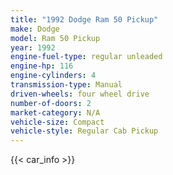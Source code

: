 ```yaml
---
title: "1992 Dodge Ram 50 Pickup"
make: Dodge
model: Ram 50 Pickup
year: 1992
engine-fuel-type: regular unleaded
engine-hp: 116
engine-cylinders: 4
transmission-type: Manual
driven-wheels: four wheel drive
number-of-doors: 2
market-category: N/A
vehicle-size: Compact
vehicle-style: Regular Cab Pickup
---
```


{{< car_info >}}
